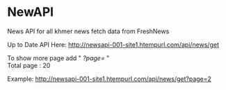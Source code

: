 # NewAPI

News API for all khmer news fetch data from FreshNews

Up to Date API Here: http://newsapi-001-site1.htempurl.com/api/news/get

To show more page add " *?page=* "    
Total page : 20

Example: http://newsapi-001-site1.htempurl.com/api/news/get?page=2


